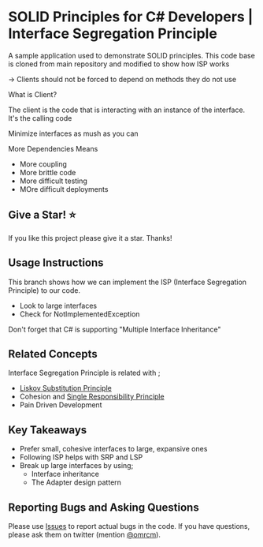 # SOLID Principles for C# Developers | Interface Segregation Principle

A sample application used to demonstrate SOLID principles. This code base is cloned from main repository and
modified to show how ISP works <br/>

-> Clients should not be forced to depend on methods they do not use <br/>

What is Client? <br/>

The client is the code that is interacting with an instance of the interface. It's the calling code <br/>

Minimize interfaces as mush as you can <br/>

More Dependencies Means </br>

* More coupling
* More brittle code
* More difficult testing
* MOre difficult deployments

## Give a Star! :star:
If you like this project please give it a star. Thanks!

## Usage Instructions

This branch shows how we can implement the ISP (Interface Segregation Principle) to our code.

* Look to large interfaces
* Check for NotImplementedException

Don't forget that C# is supporting "Multiple Interface Inheritance"

## Related Concepts

Interface Segregation Principle is related with ;

* [Liskov Substitution Principle](https://github.com/omrcm/SolidPrinciples/tree/lsp)
* Cohesion and [Single Responsibility Principle](https://github.com/omrcm/SolidPrinciples/tree/srp)
* Pain Driven Development

## Key Takeaways

* Prefer small, cohesive interfaces to large, expansive ones
* Following ISP helps with SRP and LSP
* Break up large interfaces by using;
  * Interface inheritance
  * The Adapter design pattern


## Reporting Bugs and Asking Questions

Please use [Issues](https://github.com/omrcm/SolidPrinciples/issues) to report actual bugs in the code. If you have questions, please ask them on twitter (mention [@omrcm](https://twitter.com/omrcm)).

